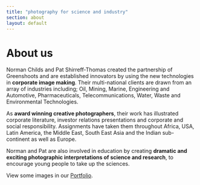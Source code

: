 ```yaml
---
title: "photography for science and industry"
section: about
layout: default
---
```


<div class="col-xs-12 col-sm-12 col-md-3">
<h1>About us</h1>
</div>

<div class="col-xs-12 col-sm-12 col-md-9">
<p>
Norman Childs and Pat Shirreff-Thomas created the partnership of Greenshoots and are established innovators by using the new technologies in <strong>corporate image making</strong>. Their multi-national clients are drawn from an array of industries including; Oil, Mining, Marine, Engineering and Automotive, Pharmaceuticals, Telecommunications, Water, Waste and Environmental Technologies.
</p>

<p>
As <strong>award winning creative photographers</strong>, their work has illustrated corporate literature, investor relations presentations and corporate and social responsibility. Assignments have taken them throughout Africa, USA, Latin America, the Middle East, South East Asia and the Indian sub-continent as well as Europe.
</p>

<p>
Norman and Pat are also involved in education by creating <strong>dramatic and exciting photographic interpretations of science and research</strong>, to encourage young people to take up the sciences.
</p>

<p>
View some images in our <a href="../portfolio/">Portfolio</a>.
</p>

</div>